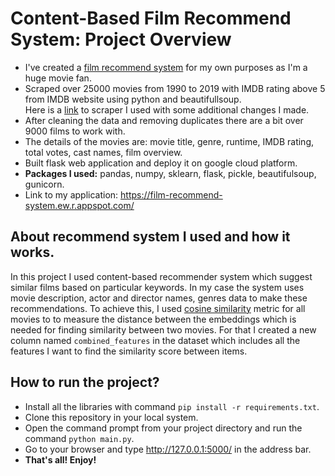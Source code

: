 # Content-Based Film Recommend System: Project Overview
  * I've created a [film recommend system](https://film-recommend-system.ew.r.appspot.com/) for my own purposes as I'm a huge movie fan.  
  * Scraped over 25000 movies from 1990 to 2019 with IMDB rating above 5 from IMDB website using python and beautifullsoup.  
    Here is a [link](https://medium.com/better-programming/how-to-scrape-multiple-pages-of-a-website-using-a-python-web-scraper-4e2c641cff8) to scraper I used with some additional changes I made.  
  * After cleaning the data and removing duplicates there are a bit over 9000 films to work with.  
  * The details of the movies are: movie title, genre, runtime, IMDB rating, total votes, cast names, film overview.  
  * Built flask web application and deploy it on google cloud platform.    
  * **Packages I used:** pandas, numpy, sklearn, flask, pickle, beautifulsoup, gunicorn.  
  * Link to my application: https://film-recommend-system.ew.r.appspot.com/  
  
  
## About recommend system I used and how it works.  
   In this project I used content-based recommender system which suggest similar films based on particular keywords. In my case the system uses movie description, actor and director names, genres data to make these recommendations. To achieve this, I used [cosine similarity](https://www.machinelearningplus.com/nlp/cosine-similarity/) metric for all movies to to measure the distance between the embeddings which is needed for finding similarity between two movies. For that I created a new column named `combined_features` in the dataset which includes all the features I want to find the similarity score between items.  
  
  
## How to run the project?
  * Install all the libraries with command `pip install -r requirements.txt`.   
  * Clone this repository in your local system.  
  * Open the command prompt from your project directory and run the command `python main.py`.  
  * Go to your browser and type http://127.0.0.1:5000/ in the address bar.  
  * **That's all! Enjoy!**
  
